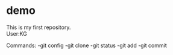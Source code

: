 # demo
This is my first repository.
<br>
User:KG

Commands:
-git config 
-git clone
-git status
-git add
-git commit

